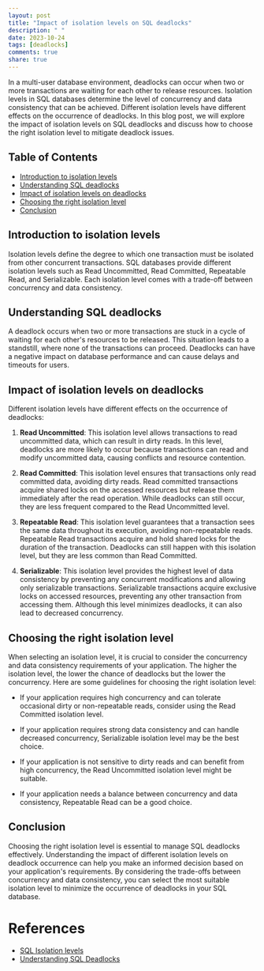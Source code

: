 ```yaml
---
layout: post
title: "Impact of isolation levels on SQL deadlocks"
description: " "
date: 2023-10-24
tags: [deadlocks]
comments: true
share: true
---
```


In a multi-user database environment, deadlocks can occur when two or more transactions are waiting for each other to release resources. Isolation levels in SQL databases determine the level of concurrency and data consistency that can be achieved. Different isolation levels have different effects on the occurrence of deadlocks. In this blog post, we will explore the impact of isolation levels on SQL deadlocks and discuss how to choose the right isolation level to mitigate deadlock issues.

## Table of Contents
- [Introduction to isolation levels](#introduction-to-isolation-levels)
- [Understanding SQL deadlocks](#understanding-sql-deadlocks)
- [Impact of isolation levels on deadlocks](#impact-of-isolation-levels-on-deadlocks)
- [Choosing the right isolation level](#choosing-the-right-isolation-level)
- [Conclusion](#conclusion)

## Introduction to isolation levels

Isolation levels define the degree to which one transaction must be isolated from other concurrent transactions. SQL databases provide different isolation levels such as Read Uncommitted, Read Committed, Repeatable Read, and Serializable. Each isolation level comes with a trade-off between concurrency and data consistency.

## Understanding SQL deadlocks

A deadlock occurs when two or more transactions are stuck in a cycle of waiting for each other's resources to be released. This situation leads to a standstill, where none of the transactions can proceed. Deadlocks can have a negative impact on database performance and can cause delays and timeouts for users.

## Impact of isolation levels on deadlocks

Different isolation levels have different effects on the occurrence of deadlocks:

1. **Read Uncommitted**: This isolation level allows transactions to read uncommitted data, which can result in dirty reads. In this level, deadlocks are more likely to occur because transactions can read and modify uncommitted data, causing conflicts and resource contention.

2. **Read Committed**: This isolation level ensures that transactions only read committed data, avoiding dirty reads. Read committed transactions acquire shared locks on the accessed resources but release them immediately after the read operation. While deadlocks can still occur, they are less frequent compared to the Read Uncommitted level.

3. **Repeatable Read**: This isolation level guarantees that a transaction sees the same data throughout its execution, avoiding non-repeatable reads. Repeatable Read transactions acquire and hold shared locks for the duration of the transaction. Deadlocks can still happen with this isolation level, but they are less common than Read Committed.

4. **Serializable**: This isolation level provides the highest level of data consistency by preventing any concurrent modifications and allowing only serializable transactions. Serializable transactions acquire exclusive locks on accessed resources, preventing any other transaction from accessing them. Although this level minimizes deadlocks, it can also lead to decreased concurrency.

## Choosing the right isolation level

When selecting an isolation level, it is crucial to consider the concurrency and data consistency requirements of your application. The higher the isolation level, the lower the chance of deadlocks but the lower the concurrency. Here are some guidelines for choosing the right isolation level:

- If your application requires high concurrency and can tolerate occasional dirty or non-repeatable reads, consider using the Read Committed isolation level.

- If your application requires strong data consistency and can handle decreased concurrency, Serializable isolation level may be the best choice.

- If your application is not sensitive to dirty reads and can benefit from high concurrency, the Read Uncommitted isolation level might be suitable.

- If your application needs a balance between concurrency and data consistency, Repeatable Read can be a good choice.

## Conclusion

Choosing the right isolation level is essential to manage SQL deadlocks effectively. Understanding the impact of different isolation levels on deadlock occurrence can help you make an informed decision based on your application's requirements. By considering the trade-offs between concurrency and data consistency, you can select the most suitable isolation level to minimize the occurrence of deadlocks in your SQL database.

# References
- [SQL Isolation levels](https://www.sqlshack.com/sql-server-isolation-levels-by-examples/)
- [Understanding SQL Deadlocks](https://docs.microsoft.com/en-us/sql/relational-databases/sql-server-transaction-locking-and-row-versioning-guide?view=sql-server-ver15#deadlocks)